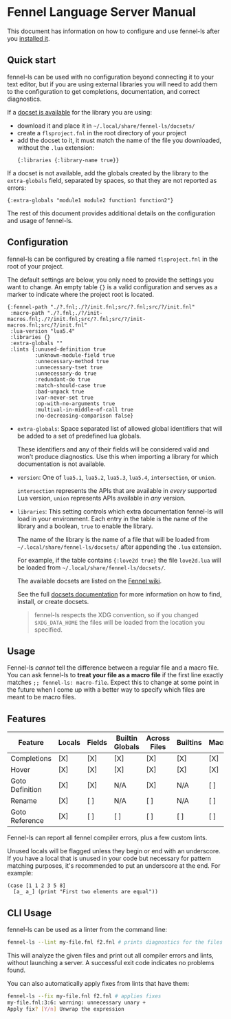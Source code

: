 # Fennel Language Server Manual

This document has information on how to configure and use fennel-ls after you
[installed it](installation.md).

## Quick start

fennel-ls can be used with no configuration beyond connecting it to your text
editor, but if you are using external libraries you will need to add them to
the configuration to get completions, documentation, and correct diagnostics.

If a [docset is available](http://wiki.fennel-lang.org/LanguageServer) for the
library you are using:

- download it and place it in `~/.local/share/fennel-ls/docsets/`
- create a `flsproject.fnl` in the root directory of your project
- add the docset to it, it must match the name of the file you downloaded,
  without the `.lua` extension:
  ```fnl
  {:libraries {:library-name true}}
  ```

If a docset is not available, add the globals created by the library to the
`extra-globals` field, separated by spaces, so that they are not reported as
errors:

```fnl
{:extra-globals "module1 module2 function1 function2"}
```

The rest of this document provides additional details on the configuration and
usage of fennel-ls.

## Configuration

fennel-ls can be configured by creating a file named `flsproject.fnl` in the
root of your project.

The default settings are below, you only need to provide the settings you want
to change. An empty table `{}` is a valid configuration and serves as a marker
to indicate where the project root is located.

```fnl
{:fennel-path "./?.fnl;./?/init.fnl;src/?.fnl;src/?/init.fnl"
 :macro-path "./?.fnl;./?/init-macros.fnl;./?/init.fnl;src/?.fnl;src/?/init-macros.fnl;src/?/init.fnl"
 :lua-version "lua5.4"
 :libraries {}
 :extra-globals ""
 :lints {:unused-definition true
         :unknown-module-field true
         :unnecessary-method true
         :unnecessary-tset true
         :unnecessary-do true
         :redundant-do true
         :match-should-case true
         :bad-unpack true
         :var-never-set true
         :op-with-no-arguments true
         :multival-in-middle-of-call true
         :no-decreasing-comparison false}
```

- `extra-globals`: Space separated list of allowed global identifiers that will
  be added to a set of predefined lua globals.

  These identifiers and any of their fields will be considered valid and won't
  produce diagnostics. Use this when importing a library for which
  documentation is not available.

- `version`: One of `lua5.1`, `lua5.2`, `lua5.3`, `lua5.4`, `intersection`, or
  `union`.

  `intersection` represents the APIs that are available in *every* supported
  Lua version, `union` represents APIs available in *any* version.

- `libraries`: This setting controls which extra documentation fennel-ls will
  load in your environment. Each entry in the table is the name of the library
  and a boolean, `true` to enable the library.

  The name of the library is the name of a file that will be loaded from
  `~/.local/share/fennel-ls/docsets/` after appending the `.lua` extension.

  For example, if the table contains `{:love2d true}` the file `love2d.lua`
  will be loaded from `~/.local/share/fennel-ls/docsets/`.

  The available docsets are listed on the [Fennel
  wiki](http://wiki.fennel-lang.org/LanguageServer).

  See the full [docsets documentation](docsets.md) for more information on how
  to find, install, or create docsets.

  > fennel-ls respects the XDG convention, so if you changed `$XDG_DATA_HOME`
  > the files will be loaded from the location you specified.

## Usage

Fennel-ls *cannot* tell the difference between a regular file and a macro file.
You can ask fennel-ls to **treat your file as a macro file** if the first line
exactly matches `;; fennel-ls: macro-file`. Expect this to change at some point
in the future when I come up with a better way to specify which files are meant
to be macro files.

## Features

| Feature         | Locals | Fields | Builtin Globals | Across Files | Builtins | Macros | User globals |
| --------------- | ------ | ------ | --------------- | ------------ | -------- | ------ | ------------ |
| Completions     | [X]    | [X]    | [X]             | [X]          | [X]      | [X]    | [ ]          |
| Hover           | [X]    | [X]    | [X]             | [X]          | [X]      | [X]    | [ ]          |
| Goto Definition | [X]    | [X]    | N/A             | [X]          | N/A      | [ ]    | [ ]          |
| Rename          | [X]    | [ ]    | N/A             | [ ]          | N/A      | [ ]    | [ ]          |
| Goto Reference  | [X]    | [ ]    | [ ]             | [ ]          | [ ]      | [ ]    | [ ]          |

Fennel-ls can report all fennel compiler errors, plus a few custom lints.

Unused locals will be flagged unless they begin or end with an underscore. If
you have a local that is unused in your code but necessary for pattern matching
purposes, it's recommended to put an underscore at the end. For example:

```fennel
(case [1 1 2 3 5 8]
  [a_ a_] (print "First two elements are equal"))
```

## CLI Usage

fennel-ls can be used as a linter from the command line:

```sh
fennel-ls --lint my-file.fnl f2.fnl # prints diagnostics for the files given
```

This will analyze the given files and print out all compiler errors and lints,
without launching a server. A successful exit code indicates no problems found.

You can also automatically apply fixes from lints that have them:

```sh
fennel-ls --fix my-file.fnl f2.fnl # applies fixes
my-file.fnl:3:6: warning: unnecessary unary +
Apply fix? [Y/n] Unwrap the expression
```
